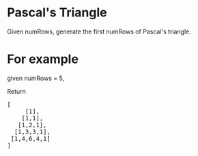 # Pascal's Triangle

Given numRows, generate the first numRows of Pascal's triangle.

# For example 
given numRows = 5,

Return
<pre>
[
     [1],
    [1,1],
   [1,2,1],
  [1,3,3,1],
 [1,4,6,4,1]
]
</pre>
